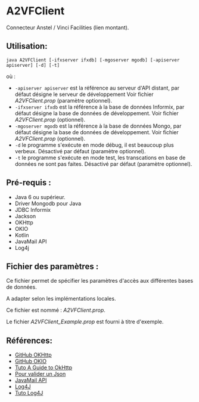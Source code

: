 # A2VFClient

Connecteur Anstel / Vinci Facilities (lien montant).

## Utilisation:
```
java A2VFClient [-ifxserver ifxdb] [-mgoserver mgodb] [-apiserver apiserver] [-d] [-t] 
```
où :
* ```-apiserver apiserver``` est la référence au serveur d'API distant, par défaut désigne le serveur de développement Voir fichier *A2VFClient.prop* (paramètre optionnel).
* ```-ifxserver ifxdb``` est la référence à la base de données Informix, par défaut désigne la base de données de développement. Voir fichier *A2VFClient.prop* (optionnel).
* ```-mgoserver mgodb``` est la référence à la base de données Mongo, par défaut désigne la base de données de développement. Voir fichier *A2VFClient.prop* (optionnel).
* ```-d``` le programme s'exécute en mode débug, il est beaucoup plus verbeux. Désactivé par défaut (paramètre optionnel).
* ```-t``` le programme s'exécute en mode test, les transcations en base de données ne sont pas faites. Désactivé par défaut (paramètre optionnel).

## Pré-requis :
- Java 6 ou supérieur.
- Driver Mongodb pour Java
- JDBC Informix
- Jackson
- OKHttp
- OKIO
- Kotlin
- JavaMail API
- Log4j

## Fichier des paramètres : 

Ce fichier permet de spécifier les paramètres d'accès aux différentes bases de données.

A adapter selon les implémentations locales.

Ce fichier est nommé : *A2VFClient.prop*.

Le fichier *A2VFClient_Example.prop* est fourni à titre d'exemple.

## Références:

- [GitHub OKHttp](https://square.github.io/okhttp/)
- [GitHub OKIO](https://github.com/square/okio)
- [Tuto A Guide to OkHttp](https://www.baeldung.com/guide-to-okhttp)
- [Pour valider un Json](https://jsonformatter.curiousconcept.com/)
- [JavaMail API](https://javaee.github.io/javamail)
- [Log4J](http://logging.apache.org/log4j/2.x/download.html)
- [Tuto Log4J](https://koor.fr/Java/Tutorial/java_logging_log4j2.wp)
